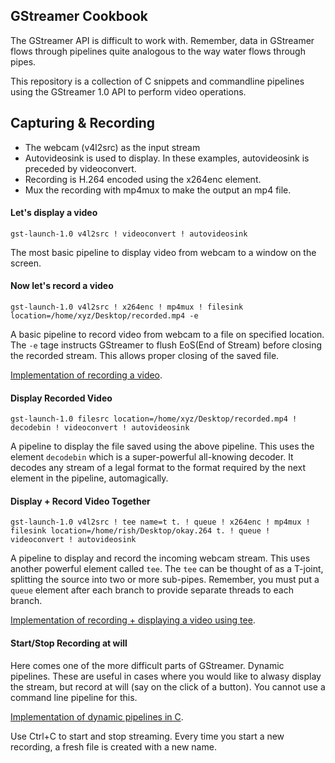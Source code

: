 ## GStreamer Cookbook

The GStreamer API is difficult to work with. Remember, data in GStreamer flows through pipelines quite analogous to the way water flows through pipes.

This repository is a collection of C snippets and commandline pipelines using the GStreamer 1.0 API to perform video operations. 

## Capturing & Recording
- The webcam (v4l2src) as the input stream
- Autovideosink is used to display. In these examples, autovideosink is preceded by videoconvert.
- Recording is H.264 encoded using the x264enc element.
- Mux the recording with mp4mux to make the output an mp4 file.

#### Let's display a video
`gst-launch-1.0 v4l2src ! videoconvert ! autovideosink`

The most basic pipeline to display video from webcam to a window on the screen.


#### Now let's record a video
`gst-launch-1.0 v4l2src ! x264enc ! mp4mux ! filesink location=/home/xyz/Desktop/recorded.mp4 -e`

A basic pipeline to record video from webcam to a file on specified location. The `-e` tage instructs GStreamer to flush EoS(End of Stream) before closing the recorded stream. This allows proper closing of the saved file. 

[Implementation of recording a video](/C/simple-recording.c).

#### Display Recorded Video
`gst-launch-1.0 filesrc location=/home/xyz/Desktop/recorded.mp4 ! decodebin ! videoconvert ! autovideosink`

A pipeline to display the file saved using the above pipeline. This uses the element `decodebin` which is a super-powerful all-knowing decoder. It decodes any stream of a legal format to the format required by the next element in the pipeline, automagically. 

#### Display + Record Video Together

`gst-launch-1.0 v4l2src ! tee name=t t. ! queue ! x264enc ! mp4mux ! filesink location=/home/rish/Desktop/okay.264 t. ! queue ! videoconvert ! autovideosink`

A pipeline to display and record the incoming webcam stream. This uses another powerful element called `tee`. The `tee` can be thought of as a T-joint, splitting the source into two or more sub-pipes. Remember, you must put a `queue` element after each branch to provide separate threads to each branch.

[Implementation of recording + displaying a video using tee](/C/tee-recording-and-display.c).

#### Start/Stop Recording at will

Here comes one of the more difficult parts of GStreamer. Dynamic pipelines. These are useful in cases where you would like to alwasy display the stream, but record at will (say on the click of a button). You cannot use a command line pipeline for this.

[Implementation of dynamic pipelines in C](/C/dynamic-recording.c).

Use Ctrl+C to start and stop streaming. Every time you start a new recording, a fresh file is created with a new name.